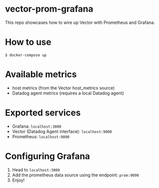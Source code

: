 # vector-prom-grafana

This repo showcases how to wire up Vector with Prometheus and Grafana.

# How to use

```
$ docker-compose up
```

# Available metrics

- host metrics (from the Vector host_metrics source)
- Datadog agent metrics (requires a local Datadog agent)

# Exported services

- Grafana: `localhost:3000`
- Vector (Datadog Agent interface): `localhost:9000`
- Prometheus: `localhost:9090`

# Configuring Grafana

1. Head to `localhost:3000`
1. Add the prometheus data source using the endpoint: `prom:9090`
1. Enjoy!
